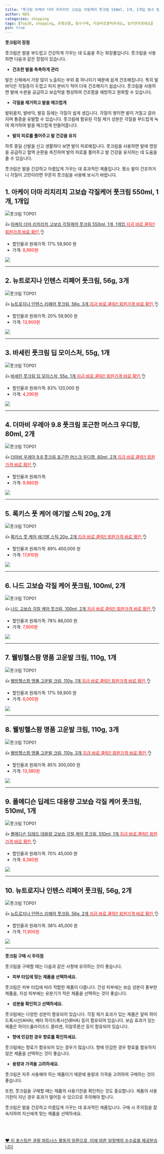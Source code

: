 ```yaml
---
title: "풋크림 아케이 더마 리치리치 고보습 각질케어 풋크림 550ml, 1개, 1개입 필수 필요 추천 제품 비교 최저 가격 비교 장점 구매 후기 구매평"
author: NEO.
categories: shopping
tags: [Top10, shopping, 유행상품, 필수구매, 지금바로클릭하세요, 놓치면후회해요]
pin: true
---
```

**풋크림의 장점**

풋크림은 발을 부드럽고 건강하게 가꾸는 데 도움을 주는 화장품입니다. 풋크림을 사용하면 다음과 같은 장점이 있습니다.

* **건조한 발을 촉촉하게 관리**

발은 신체에서 가장 많이 노출되는 부위 중 하나이기 때문에 쉽게 건조해집니다. 특히 발바닥은 각질층이 두껍고 피지 분비가 적어 더욱 건조해지기 쉽습니다. 풋크림을 사용하면 발에 수분을 공급하고 보습막을 형성하여 건조함을 예방하고 완화할 수 있습니다.

* **각질을 제거하고 발을 매끄럽게**

발뒤꿈치, 발바닥, 발등 등에는 각질이 쉽게 생깁니다. 각질이 쌓이면 발이 거칠고 갈라지며 통증을 유발할 수 있습니다. 풋크림에 함유된 각질 제거 성분은 각질을 부드럽게 녹여 제거하여 발을 매끄럽게 만들어줍니다.

* **발의 피로를 풀어주고 발 건강을 유지**

하루 종일 신발을 신고 생활하다 보면 발이 피로해집니다. 풋크림을 사용하면 발에 영양을 공급하고 혈액 순환을 촉진하여 발의 피로를 풀어주고 발 건강을 유지하는 데 도움을 줄 수 있습니다.

풋크림은 발을 건강하고 아름답게 가꾸는 데 효과적인 제품입니다. 평소 발이 건조하거나 각질이 고민이라면 꾸준히 풋크림을 사용해 보시기 바랍니다.

   

## 1. 아케이 더마 리치리치 고보습 각질케어 풋크림 550ml, 1개, 1개입

![풋크림 TOP01](https://thumbnail8.coupangcdn.com/thumbnails/remote/490x490ex/image/retail/images/1857997790878259-4947ce6a-04de-4771-b9f9-0d8a10fa88f6.jpg)


👍 [아케이 더마 리치리치 고보습 각질케어 풋크림 550ml, 1개, 1개입 <font color=red> 지금 바로 클릭!! 회원가격 바로 확인 </font> ](https://link.coupang.com/re/AFFSDP?lptag=AF3617701&subid=GithubCoopas&pageKey=7415543769&traceid=V0-153&itemId=19223777050&vendorItemId=84282145157) 👌 


- 할인율과 원래가격: 17%  59,900   원
- 가격: <span style='color:red'>8,980원</span>

[![](/discount_price.png)](https://link.coupang.com/re/AFFSDP?lptag=AF3617701&subid=GithubCoopas&pageKey=7415543769&traceid=V0-153&itemId=19223777050&vendorItemId=84282145157)

---


   

## 2. 뉴트로지나 인텐스 리페어 풋크림, 56g, 3개

![풋크림 TOP01](https://thumbnail6.coupangcdn.com/thumbnails/remote/490x490ex/image/vendor_inventory/9296/eb6591e871a975a3b81f2d3743222bd9eeb9f83830c9bd4af985ff7c5c26.jpg)


👍 [뉴트로지나 인텐스 리페어 풋크림, 56g, 3개 <font color=red> 지금 바로 클릭!! 회원가격 바로 확인 </font> ](https://link.coupang.com/re/AFFSDP?lptag=AF3617701&subid=GithubCoopas&pageKey=5287266599&traceid=V0-153&itemId=3961607788&vendorItemId=86326357026) 👌 


- 할인율과 원래가격: 20%  59,900   원
- 가격: <span style='color:red'>13,900원</span>

[![](/discount_price.png)](https://link.coupang.com/re/AFFSDP?lptag=AF3617701&subid=GithubCoopas&pageKey=5287266599&traceid=V0-153&itemId=3961607788&vendorItemId=86326357026)

---


   

## 3. 바세린 풋크림 딥 모이스처, 55g, 1개

![풋크림 TOP01](https://thumbnail7.coupangcdn.com/thumbnails/remote/490x490ex/image/retail/images/4892436460283036-0ac5572f-24cc-4014-b8f4-7fe61882118d.jpg)


👍 [바세린 풋크림 딥 모이스처, 55g, 1개 <font color=red> 지금 바로 클릭!! 회원가격 바로 확인 </font> ](https://link.coupang.com/re/AFFSDP?lptag=AF3617701&subid=GithubCoopas&pageKey=6552400296&traceid=V0-153&itemId=14633589874&vendorItemId=70336607162) 👌 


- 할인율과 원래가격: 83%  120,000   원
- 가격: <span style='color:red'>4,290원</span>

[![](/discount_price.png)](https://link.coupang.com/re/AFFSDP?lptag=AF3617701&subid=GithubCoopas&pageKey=6552400296&traceid=V0-153&itemId=14633589874&vendorItemId=70336607162)

---


   

## 4. 더마비 우레아 9.8 풋크림 포근한 머스크 우디향, 80ml, 2개

![풋크림 TOP01](https://thumbnail10.coupangcdn.com/thumbnails/remote/490x490ex/image/retail/images/1155345421453768-3f427286-3f01-4083-a291-c619a96dbd35.jpg)


👍 [더마비 우레아 9.8 풋크림 포근한 머스크 우디향, 80ml, 2개 <font color=red> 지금 바로 클릭!! 회원가격 바로 확인 </font> ](https://link.coupang.com/re/AFFSDP?lptag=AF3617701&subid=GithubCoopas&pageKey=1767888159&traceid=V0-153&itemId=9759463605&vendorItemId=85007362837) 👌 


- 할인율과 원래가격: 
- 가격: <span style='color:red'>9,980원</span>

[![](/discount_price.png)](https://link.coupang.com/re/AFFSDP?lptag=AF3617701&subid=GithubCoopas&pageKey=1767888159&traceid=V0-153&itemId=9759463605&vendorItemId=85007362837)

---


   

## 5. 록키스 풋 케어 애기발 스틱 20g, 2개

![풋크림 TOP01](https://thumbnail6.coupangcdn.com/thumbnails/remote/490x490ex/image/vendor_inventory/3b30/c0b6a9fb11ee081e071b827088c1dee2f82526730c9a84b12680e9fbb5e8.jpg)


👍 [록키스 풋 케어 애기발 스틱 20g, 2개 <font color=red> 지금 바로 클릭!! 회원가격 바로 확인 </font> ](https://link.coupang.com/re/AFFSDP?lptag=AF3617701&subid=GithubCoopas&pageKey=1930814953&traceid=V0-153&itemId=3277720440&vendorItemId=82371821363) 👌 


- 할인율과 원래가격: 89%  400,000   원
- 가격: <span style='color:red'>17,810원</span>

[![](/discount_price.png)](https://link.coupang.com/re/AFFSDP?lptag=AF3617701&subid=GithubCoopas&pageKey=1930814953&traceid=V0-153&itemId=3277720440&vendorItemId=82371821363)

---


   

## 6. 나드 고보습 각질 케어 풋크림, 100ml, 2개

![풋크림 TOP01](https://thumbnail8.coupangcdn.com/thumbnails/remote/490x490ex/image/retail/images/3135049091379422-9c450322-0858-4430-a09c-cc1c2929a7a1.jpg)


👍 [나드 고보습 각질 케어 풋크림, 100ml, 2개 <font color=red> 지금 바로 클릭!! 회원가격 바로 확인 </font> ](https://link.coupang.com/re/AFFSDP?lptag=AF3617701&subid=GithubCoopas&pageKey=313516412&traceid=V0-153&itemId=991438054&vendorItemId=5417228443) 👌 


- 할인율과 원래가격: 78%  86,000   원
- 가격: <span style='color:red'>7,900원</span>

[![](/discount_price.png)](https://link.coupang.com/re/AFFSDP?lptag=AF3617701&subid=GithubCoopas&pageKey=313516412&traceid=V0-153&itemId=991438054&vendorItemId=5417228443)

---


   

## 7. 웰빙헬스팜 명품 고운발 크림, 110g, 1개

![풋크림 TOP01](https://thumbnail7.coupangcdn.com/thumbnails/remote/490x490ex/image/vendor_inventory/369b/5aa6e30266e05a223686a93cb562e1d88ebe41d1149fc94e9401eaf3d05a.png)


👍 [웰빙헬스팜 명품 고운발 크림, 110g, 1개 <font color=red> 지금 바로 클릭!! 회원가격 바로 확인 </font> ](https://link.coupang.com/re/AFFSDP?lptag=AF3617701&subid=GithubCoopas&pageKey=6429602575&traceid=V0-153&itemId=12949443&vendorItemId=82515941086) 👌 


- 할인율과 원래가격: 17%  59,900   원
- 가격: <span style='color:red'>6,000원</span>

[![](/discount_price.png)](https://link.coupang.com/re/AFFSDP?lptag=AF3617701&subid=GithubCoopas&pageKey=6429602575&traceid=V0-153&itemId=12949443&vendorItemId=82515941086)

---


   

## 8. 웰빙헬스팜 명품 고운발 크림, 110g, 3개

![풋크림 TOP01](https://thumbnail9.coupangcdn.com/thumbnails/remote/490x490ex/image/vendor_inventory/ca67/485d77d35272278087c42320ff1c0c0e376a229c918b0834701bc87e2d96.jpg)


👍 [웰빙헬스팜 명품 고운발 크림, 110g, 3개 <font color=red> 지금 바로 클릭!! 회원가격 바로 확인 </font> ](https://link.coupang.com/re/AFFSDP?lptag=AF3617701&subid=GithubCoopas&pageKey=6429602575&traceid=V0-153&itemId=17161813754&vendorItemId=82581499422) 👌 


- 할인율과 원래가격: 85%  300,000   원
- 가격: <span style='color:red'>13,380원</span>

[![](/discount_price.png)](https://link.coupang.com/re/AFFSDP?lptag=AF3617701&subid=GithubCoopas&pageKey=6429602575&traceid=V0-153&itemId=17161813754&vendorItemId=82581499422)

---


   

## 9. 폴메디슨 딥레드 대용량 고보습 각질 케어 풋크림, 510ml, 1개

![풋크림 TOP01](https://thumbnail6.coupangcdn.com/thumbnails/remote/490x490ex/image/retail/images/1889713895759324-80d23f26-0fbd-474d-b599-53f0677012f4.jpg)


👍 [폴메디슨 딥레드 대용량 고보습 각질 케어 풋크림, 510ml, 1개 <font color=red> 지금 바로 클릭!! 회원가격 바로 확인 </font> ](https://link.coupang.com/re/AFFSDP?lptag=AF3617701&subid=GithubCoopas&pageKey=1608814815&traceid=V0-153&itemId=2747714143&vendorItemId=70737687073) 👌 


- 할인율과 원래가격: 70%  45,000   원
- 가격: <span style='color:red'>8,360원</span>

[![](/discount_price.png)](https://link.coupang.com/re/AFFSDP?lptag=AF3617701&subid=GithubCoopas&pageKey=1608814815&traceid=V0-153&itemId=2747714143&vendorItemId=70737687073)

---


   

## 10. 뉴트로지나 인텐스 리페어 풋크림, 56g, 2개

![풋크림 TOP01](https://thumbnail7.coupangcdn.com/thumbnails/remote/490x490ex/image/vendor_inventory/d1a2/58376844631db584239801d6ba5730aeeb9ffc458d69fb457dda58503ad7.jpg)


👍 [뉴트로지나 인텐스 리페어 풋크림, 56g, 2개 <font color=red> 지금 바로 클릭!! 회원가격 바로 확인 </font> ](https://link.coupang.com/re/AFFSDP?lptag=AF3617701&subid=GithubCoopas&pageKey=5287266599&traceid=V0-153&itemId=3961607787&vendorItemId=84676609326) 👌 


- 할인율과 원래가격: 38%  45,000   원
- 가격: <span style='color:red'>11,900원</span>

[![](/discount_price.png)](https://link.coupang.com/re/AFFSDP?lptag=AF3617701&subid=GithubCoopas&pageKey=5287266599&traceid=V0-153&itemId=3961607787&vendorItemId=84676609326)

---
**풋크림 구매 시 주의점**

풋크림을 구매할 때는 다음과 같은 사항에 유의하는 것이 좋습니다.

* **피부 타입에 맞는 제품을 선택하세요.**

풋크림은 피부 타입에 따라 적합한 제품이 다릅니다. 건성 피부에는 보습 성분이 풍부한 제품을, 지성 피부에는 유분기가 적은 제품을 선택하는 것이 좋습니다.

* **성분을 확인하고 선택하세요.**

풋크림에는 다양한 성분이 함유되어 있습니다. 각질 제거 효과가 있는 제품은 알파 하이드록시산(AHA), 베타 하이드록시산(BHA) 등이 함유되어 있습니다. 보습 효과가 있는 제품은 하이드롤라이즈드 콜라겐, 히알루론산 등이 함유되어 있습니다.

* **향에 민감한 경우 향료를 확인하세요.**

풋크림에는 향료가 함유되어 있는 경우가 많습니다. 향에 민감한 경우 향료를 함유하지 않은 제품을 선택하는 것이 좋습니다.

* **용량과 가격을 고려하세요.**

풋크림은 자주 사용해야 하는 제품이기 때문에 용량과 가격을 고려하여 구매하는 것이 좋습니다.

또한, 풋크림을 구매할 때는 제품의 사용기한을 확인하는 것도 중요합니다. 제품의 사용기한이 지난 경우 효과가 떨어질 수 있으므로 주의해야 합니다.

풋크림은 발을 건강하고 아름답게 가꾸는 데 효과적인 제품입니다. 구매 시 주의점을 잘 숙지하여 자신에게 맞는 제품을 선택하세요.<br><br><br><br><br> [ ❤  이 포스팅은 쿠팡 파트너스 활동의 일환으로, 이에 따른 일정액의 수수료를 제공받습니다](https://link.coupang.com/a/bcEFyh)